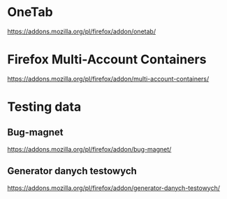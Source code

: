 # OneTab
https://addons.mozilla.org/pl/firefox/addon/onetab/
# Firefox Multi-Account Containers
https://addons.mozilla.org/pl/firefox/addon/multi-account-containers/
# Testing data
## Bug-magnet
https://addons.mozilla.org/pl/firefox/addon/bug-magnet/
## Generator danych testowych
https://addons.mozilla.org/pl/firefox/addon/generator-danych-testowych/